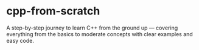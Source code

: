 # cpp-from-scratch
A step-by-step journey to learn C++ from the ground up — covering everything from the basics to moderate concepts with clear examples and easy code.
